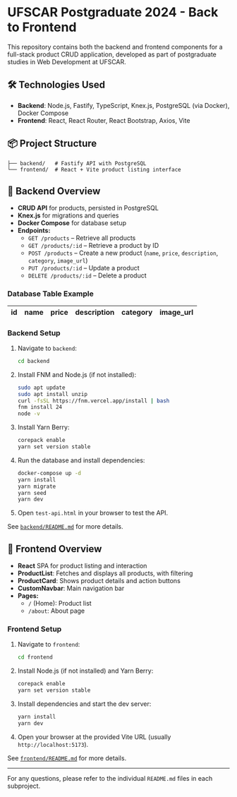 # UFSCAR Postgraduate 2024 - Back to Frontend

This repository contains both the backend and frontend components for a full-stack product CRUD application, developed as part of postgraduate studies in Web Development at UFSCAR.

## 🛠 Technologies Used

- **Backend**: Node.js, Fastify, TypeScript, Knex.js, PostgreSQL (via Docker), Docker Compose
- **Frontend**: React, React Router, React Bootstrap, Axios, Vite

## 📦 Project Structure

```
├── backend/   # Fastify API with PostgreSQL
└── frontend/  # React + Vite product listing interface
```

## 🚀 Backend Overview

- **CRUD API** for products, persisted in PostgreSQL
- **Knex.js** for migrations and queries
- **Docker Compose** for database setup
- **Endpoints:**
  - `GET /products` – Retrieve all products
  - `GET /products/:id` – Retrieve a product by ID
  - `POST /products` – Create a new product (`name`, `price`, `description`, `category`, `image_url`)
  - `PUT /products/:id` – Update a product
  - `DELETE /products/:id` – Delete a product

### Database Table Example

| id  | name  | price | description | category | image_url |
|-----|-------|-------|-------------|----------|----------|

### Backend Setup

1. Navigate to `backend`:
   ```bash
   cd backend
   ```
2. Install FNM and Node.js (if not installed):
   ```bash
   sudo apt update
   sudo apt install unzip
   curl -fsSL https://fnm.vercel.app/install | bash
   fnm install 24
   node -v
   ```
3. Install Yarn Berry:
   ```bash
   corepack enable
   yarn set version stable
   ```
4. Run the database and install dependencies:
   ```bash
   docker-compose up -d
   yarn install
   yarn migrate
   yarn seed
   yarn dev
   ```
5. Open `test-api.html` in your browser to test the API.

See [`backend/README.md`](backend/README.md) for more details.

## 🚀 Frontend Overview

- **React** SPA for product listing and interaction
- **ProductList**: Fetches and displays all products, with filtering
- **ProductCard**: Shows product details and action buttons
- **CustomNavbar**: Main navigation bar
- **Pages:**
  - `/` (Home): Product list
  - `/about`: About page

### Frontend Setup

1. Navigate to `frontend`:
   ```bash
   cd frontend
   ```
2. Install Node.js (if not installed) and Yarn Berry:
   ```bash
   corepack enable
   yarn set version stable
   ```
3. Install dependencies and start the dev server:
   ```bash
   yarn install
   yarn dev
   ```
4. Open your browser at the provided Vite URL (usually `http://localhost:5173`).

See [`frontend/README.md`](frontend/README.md) for more details.

---

For any questions, please refer to the individual `README.md` files in each subproject.

